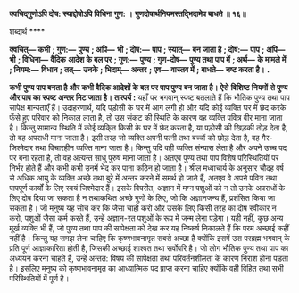 **क्वचिद्गुणोऽपि दोष: स्याद्दोषोऽपि विधिना गुण: ।** **गुणदोषार्थनियमस्तद्भिदामेव बाधते ॥ १६॥** 

शब्दार्थ **** 

**क्वचित्—** **कभी** **; गुण:—** **पुण्य** **; अपि—** **भी** **; दोष:—** **पाप** **; स्यात्—** **बन जाता है** **; दोष:—** **पाप** **; अपि—** **भी** **; विधिना—** **वैदिक** **आदेश के बल पर** **; गुण:—** **पुण्य** **; गुण-दोष—** **पुण्य तथा पाप में** **; अर्थ—** **के मामले में** **; नियम:—** **विधान** **; तत्—** **उनके** **;** **भिदाम्—** **अन्तर** **; एव—** **वास्तव में** **; बाधते—** **नष्ट करता है।** **.** 

**कभी पुण्य पाप बनता है और कभी वैदिक आदेशों के बल पर पाप पुण्य बन जाता है। ऐसे** **विशिष्ट नियमों से पुण्य और पाप का स्पष्ट अन्तर मिट जाता है।** **तात्पर्य :** यहाँ पर भगवान् स्पष्ट बतलाते हैं कि भौतिक पुण्य तथा पाप सापेक्ष मान्यताएँ हैं। उदाहरणार्थ, यदि पड़ोसी के घर में आग लगी हो और यदि कोई व्यक्ति घर में छेद करके फँसे हुए परिवार को निकाल लाता है, तो उस संकट की स्थिति के कारण वह व्यक्ति पवित्र वीर माना जाता है। किन्तु सामान्य स्थिति में कोई व्यकि्त किसी के घर में छेद करता है, या पड़ोसी की खिड़की तोड़ देता है, तो वह अपराधी माना जाता है। इसी तरह जो व्यक्ति अपनी पत्नी तथा बच्चों को छोड़ देता है, वह गैर-जिश्मेदार तथा विचारहीन व्यक्ति माना जाता है। किन्तु यदि वही व्यक्ति संन्यास लेता है और अपने उच्च पद पर बना रहता है, तो वह अत्यन्त साधु पुरुष माना जाता है। अतएव पुण्य तथा पाप विशेष परिस्थितियों पर निर्भर होते हैं और कभी कभी उनमें भेद कर पाना कठिन हो जाता है। श्रील मध्वाचार्य के अनुसार चौदह वर्ष से अधिक आयु के व्यक्ति अच्छे तथा बुरे में अन्तर करने में समर्थ हो जाते हैं, अतएव वे अपने पवित्र तथा पापपूर्ण कार्यों के लिए स्वयं जिश्मेदार हैं। इसके विपरीत, अज्ञान में मग्न पशुओं को न तो उनके अपराधों के लिए दोष दिया जा सकता है न तथाकथित अच्छे गुणों के लिए, जो कि अज्ञानजन्य हैं, प्रशंसित किया जा सकता है। जो मनुष्य यह सोच कर कि जैसा चाहो करो और उसके लिए किसी तरह का दोष स्वीकार न करो, पशुओं जैसा कर्म करते हैं, उन्हें अज्ञान-रत पशुओं के रूप में जन्म लेना पड़ेगा। यही नहीं, कुछ अन्य मूर्ख व्यक्ति भी हैं, जो पुण्य तथा पाप की सापेक्षता को देख कर यह निष्कर्ष निकालते हैं कि परम अच्छाई कहीं नहीं है। किन्तु यह समझ लेना चाहिए कि कृष्णभावनामृत सबसे अच्छा है क्योंकि इसमें उस परब्रह्म भगवान् के प्रति पूर्ण आज्ञाकारिता होती है, जिसकी अच्छाई शाश्वत तथा सर्वोपरि है। जो लोग भौतिक पुण्य तथा पाप का अध्ययन करना चाहते हैं, उन्हें अन्तत: विषय की सापेक्षता तथा परिवर्तनशीलता के कारण निराश होना पड़ता है। इसलिए मनुष्य को कृष्णभावनामृत का आध्यात्मिक पद प्राप्त करना चाहिए क्योंकि वही विहित तथा सभी परिस्थितियों में पूर्ण है।  
